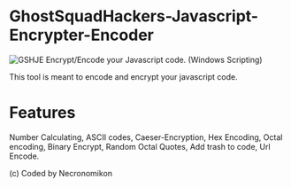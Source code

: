 
# GhostSquadHackers-Javascript-Encrypter-Encoder
![GSHJE](https://user-images.githubusercontent.com/51238001/59324548-dff46c00-8cce-11e9-8151-1562bdfe5b82.PNG)
Encrypt/Encode your Javascript code. (Windows Scripting)

This tool is meant to encode and encrypt your javascript code.

# Features 
Number Calculating,
ASCII codes,
Caeser-Encryption,
Hex Encoding,
Octal encoding,
Binary Encrypt,
Random Octal Quotes,
Add trash to code,
Url Encode.

(c) Coded by Necronomikon
